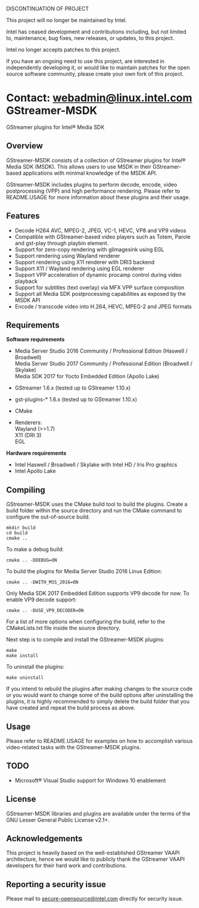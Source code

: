 DISCONTINUATION OF PROJECT

This project will no longer be maintained by Intel.

Intel has ceased development and contributions including, but not limited to, maintenance, bug fixes, new releases, or updates, to this project.  

Intel no longer accepts patches to this project.

If you have an ongoing need to use this project, are interested in independently developing it, or would like to maintain patches for the open source software community, please create your own fork of this project.  

Contact: webadmin@linux.intel.com
GStreamer-MSDK
==============
GStreamer plugins for Intel&reg; Media SDK


Overview
--------
GStreamer-MSDK consists of a collection of GStreamer plugins for Intel&reg; Media SDK (MSDK).
This allows users to use MSDK in their GStreamer-based applications with minimal knowledge of 
the MSDK API.

GStreamer-MSDK includes plugins to perform decode, encode, video postprocessing (VPP)
and high performance rendering. Please refer to README.USAGE for more information about these
plugins and their usage.


Features
--------
 - Decode H264 AVC, MPEG-2, JPEG, VC-1, HEVC, VP8 and VP9 videos
 - Compatible with GStreamer-based video players such as Totem, Parole and gst-play
   through playbin element.
 - Support for zero-copy rendering with glimagesink using EGL
 - Support rendering using Wayland renderer
 - Support rendering using X11 renderer with DRI3 backend
 - Support X11 / Wayland rendering using EGL renderer
 - Support VPP acceleration of dynamic procamp control during video playback
 - Support for subtitles (text overlay) via MFX VPP surface composition
 - Support all Media SDK postprocessing capabilities as exposed by the MSDK API
 - Encode / transcode video into H.264, HEVC, MPEG-2 and JPEG formats


Requirements
------------

**Software requirements**

  * Media Server Studio 2016 Community / Professional Edition (Haswell / Broadwell)  
    Media Server Studio 2017 Community / Professional Edition (Broadwell / Skylake)  
    Media SDK 2017 for Yocto Embedded Edition (Apollo Lake)
  * GStreamer 1.6.x (tested up to GStreamer 1.10.x)
  * gst-plugins-* 1.6.x (tested up to GStreamer 1.10.x)
  * CMake
 
  * Renderers:  
    Wayland (>=1.7)  
    X11 (DRI 3)  
    EGL

**Hardware requirements**

  * Intel Haswell / Broadwell / Skylake with Intel HD / Iris Pro graphics
  * Intel Apollo Lake


Compiling
---------
GStreamer-MSDK uses the CMake build tool to build the plugins.
Create a build folder within the source directory and run the CMake
command to configure the out-of-source build.

	mkdir build
	cd build
	cmake ..

To make a debug build:

	cmake .. -DDEBUG=ON
		
To build the plugins for Media Server Studio 2016 Linux Edition:

	cmake .. -DWITH_MSS_2016=ON

Only Media SDK 2017 Embedded Edition supports VP9 decode for now. To enable VP9 decode support:

	cmake .. -DUSE_VP9_DECODER=ON

For a list of more options when configuring the build, refer to the CMakeLists.txt file inside the source directory.

Next step is to compile and install the GStreamer-MSDK plugins:

	make
	make install

To uninstall the plugins:

	make uninstall

If you intend to rebuild the plugins after making changes to the source code or you would
want to change some of the build options after uninstalling the plugins, it is highly recommended to
simply delete the build folder that you have created and repeat the build process as above.


Usage
-----
Please refer to README.USAGE for examples on how to accomplish various
video-related tasks with the GStreamer-MSDK plugins.


TODO
----
 - Microsoft&reg; Visual Studio support for Windows 10 enablement


License
-------
GStreamer-MSDK libraries and plugins are available under the
terms of the GNU Lesser General Public License v2.1+.


Acknowledgements
----------------
This project is heavily based on the well-established GStreamer VAAPI architecture, hence we would
like to publicly thank the GStreamer VAAPI developers for their hard work and contributions.

Reporting a security issue
----------------
Please mail to secure-opensource@intel.com directly for security issue.

